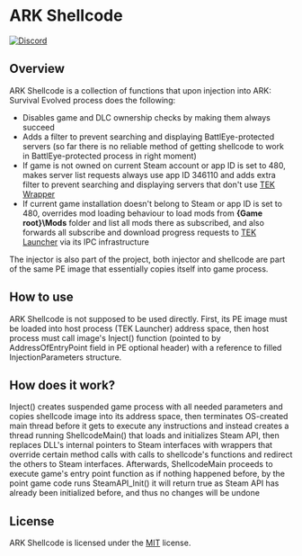 # ARK Shellcode
[![Discord](https://img.shields.io/discord/937821572285206659?style=flat-square&label=Discord&logo=discord&logoColor=white&color=7289DA)](https://discord.gg/JBUgcwvpfc)

## Overview

ARK Shellcode is a collection of functions that upon injection into ARK: Survival Evolved process does the following:
- Disables game and DLC ownership checks by making them always succeed
- Adds a filter to prevent searching and displaying BattlEye-protected servers (so far there is no reliable method of getting shellcode to work in BattlEye-protected process in right moment)
- If game is not owned on current Steam account or app ID is set to 480, makes server list requests always use app ID 346110 and adds extra filter to prevent searching and displaying servers that don't use [TEK Wrapper](https://github.com/Nuclearistt/TEKWrapper)
- If current game installation doesn't belong to Steam or app ID is set to 480, overrides mod loading behaviour to load mods from **{Game root}\Mods** folder and list all mods there as subscribed, and also forwards all subscribe and download progress requests to [TEK Launcher](https://github.com/Nuclearistt/TEKLauncher) via its IPC infrastructure

The injector is also part of the project, both injector and shellcode are part of the same PE image that essentially copies itself into game process.

## How to use

ARK Shellcode is not supposed to be used directly. First, its PE image must be loaded into host process (TEK Launcher) address space, then host process must call image's Inject() function (pointed to by AddressOfEntryPoint field in PE optional header) with a reference to filled InjectionParameters structure.

## How does it work?

Inject() creates suspended game process with all needed parameters and copies shellcode image into its address space, then terminates OS-created main thread before it gets to execute any instructions and instead creates a thread running ShellcodeMain() that loads and initializes Steam API, then replaces DLL's internal pointers to Steam interfaces with wrappers that override certain method calls with calls to shellcode's functions and redirect the others to Steam interfaces. Afterwards, ShellcodeMain proceeds to execute game's entry point function as if nothing happened before, by the point game code runs SteamAPI_Init() it will return true as Steam API has already been initialized before, and thus no changes will be undone

## License

ARK Shellcode is licensed under the [MIT](LICENSE.TXT) license.
